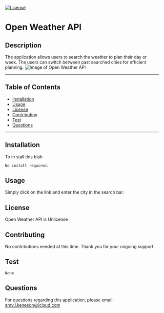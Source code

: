
[![License](https://img.shields.io/badge/license-Unlicense-blue.svg)](http://unlicense.org/)



# Open Weather API
## Description
The application allows users to search the weather to plan their day or week. The users can switch between past searched cities for efficient planning.
![Image of Open Weather API](https://github.com/akeneson/ServerSideAPI/blob/master/Screen%20Shot%202020-09-26%20at%209.57.26%20AM.png?raw=true)

---
## Table of Contents

* [Installation](#installation)
* [Usage](#usage)
* [License](#license)
* [Contributing](#contributing)
* [Test](#test)
* [Questions](#questions)
---
## Installation
To in stall this blah
```
No install required.
```

## Usage
Simply click on the link and enter the city in the search bar.

## License
Open Weather API is Unlicense

## Contributing
No contributions needed at this time. Thank you for your ongoing support.

## Test

```
None
```

## Questions
For questions regarding this application, please email: 
amy.l.keneson@icloud.com




